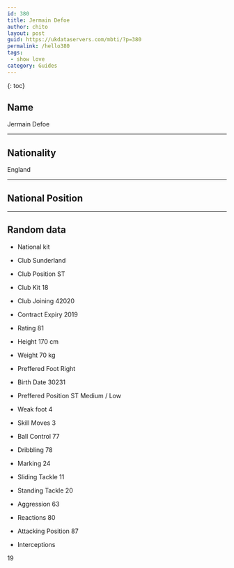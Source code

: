 ```yaml
---
id: 380
title: Jermain Defoe
author: chito
layout: post
guid: https://ukdataservers.com/mbti/?p=380
permalink: /hello380
tags:
 - show love
category: Guides
---
```



{: toc}

## Name  
Jermain Defoe 

* * *

## Nationality  
England 

* * *

## National Position 

* * *

## Random data 

  * National kit 
  * Club 
Sunderland 

  * Club Position 
ST 

  * Club Kit 
18 

  * Club Joining 
42020 

  * Contract Expiry 
2019 

  * Rating 
81 

  * Height 
170 cm 

  * Weight 
70 kg 

  * Preffered Foot 
Right 

  * Birth Date 
30231 

  * Preffered Position 
ST Medium / Low 

  * Weak foot 
4 

  * Skill Moves 
3 

  * Ball Control 
77 

  * Dribbling 
78 

  * Marking 
24 

  * Sliding Tackle 
11 

  * Standing Tackle 
20 

  * Aggression 
63 

  * Reactions 
80 

  * Attacking Position 
87 

  * Interceptions 

19